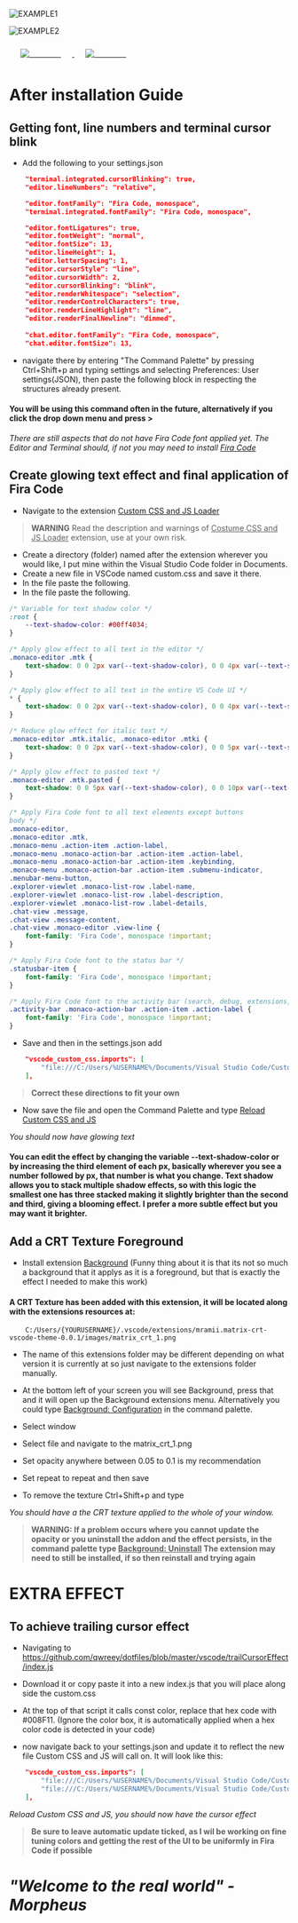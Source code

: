 ![EXAMPLE1](https://github.com/MrAmii/Matrix-CRT/raw/main/images/EXAMPLE1.png)

![EXAMPLE2](https://github.com/MrAmii/Matrix-CRT/raw/main/images/EXAMPLE2.png)

<a href="https://www.buymeacoffee.com/mramii" target="_blank">
  <img src="https://github.com/MrAmii/Matrix-CRT/raw/main/images/custom_bmac_matrix_button.png" alt="Click Me" style="background-color:rgba(255, 255, 255, 0); color: white; padding: 10px 20px; border: none; border-radius: 5px; cursor: pointer;">
</a>

<a href="https://github.com/MrAmii" target="_blank">
  <img src="https://github.com/MrAmii/Matrix-CRT/raw/main/images/GitHub_Logo.png" alt="Click Me" style="background-color:rgba(255, 255, 255, 0); color: white; padding: 10px 20px; border: none; border-radius: 5px; cursor: pointer;">
</a>

# After installation Guide

## Getting font, line numbers and terminal cursor blink

- Add the following to your settings.json

```json 
	"terminal.integrated.cursorBlinking": true,
	"editor.lineNumbers": "relative",

	"editor.fontFamily": "Fira Code, monospace",
	"terminal.integrated.fontFamily": "Fira Code, monospace",

	"editor.fontLigatures": true,
	"editor.fontWeight": "normal",
	"editor.fontSize": 13,
	"editor.lineHeight": 1,
	"editor.letterSpacing": 1, 
	"editor.cursorStyle": "line",
	"editor.cursorWidth": 2,
	"editor.cursorBlinking": "blink",
	"editor.renderWhitespace": "selection",
	"editor.renderControlCharacters": true,
	"editor.renderLineHighlight": "line",
	"editor.renderFinalNewline": "dimmed",
	
	"chat.editor.fontFamily": "Fira Code, monospace",
	"chat.editor.fontSize": 13,
```


 
- navigate there by entering "The Command Palette" by pressing Ctrl+Shift+p and typing settings and selecting Preferences: User settings(JSON), then paste the following block in respecting the structures already present.

#### You will be using this command often in the future, alternatively if  you click the drop down menu and press >
*There are still aspects that do not have Fira Code font applied yet. The Editor and Terminal should, if not you may need to install [Fira Code](https://github.com/tonsky/FiraCode)*


## Create glowing text effect and final application of Fira Code

- Navigate to the extension [Custom CSS and JS Loader](https://marketplace.visualstudio.com/items?itemName=be5invis.vscode-custom-css)
> **WARNING** Read the description and warnings of <u>Costume CSS and JS Loader</u> extension, use at your own risk.
- Create a directory (folder) named after the extension wherever you would like, I put mine within the Visual Studio Code folder in Documents.
- Create a new file in VSCode named custom.css and save it there.
- In the file paste the following.
- In the file paste the following.

```css
/* Variable for text shadow color */
:root {
    --text-shadow-color: #00ff4034;
}

/* Apply glow effect to all text in the editor */
.monaco-editor .mtk {
    text-shadow: 0 0 2px var(--text-shadow-color), 0 0 4px var(--text-shadow-color), 0 0 6px var(--text-shadow-color);
}

/* Apply glow effect to all text in the entire VS Code UI */
* {
    text-shadow: 0 0 2px var(--text-shadow-color), 0 0 4px var(--text-shadow-color), 0 0 6px var(--text-shadow-color);
}

/* Reduce glow effect for italic text */
.monaco-editor .mtk.italic, .monaco-editor .mtki {
    text-shadow: 0 0 2px var(--text-shadow-color), 0 0 5px var(--text-shadow-color);
}

/* Apply glow effect to pasted text */
.monaco-editor .mtk.pasted {
    text-shadow: 0 0 5px var(--text-shadow-color), 0 0 10px var(--text-shadow-color), 0 0 15px var(--text-shadow-color);
}

/* Apply Fira Code font to all text elements except buttons 
body */
.monaco-editor, 
.monaco-editor .mtk, 
.monaco-menu .action-item .action-label, 
.monaco-menu .monaco-action-bar .action-item .action-label, 
.monaco-menu .monaco-action-bar .action-item .keybinding, 
.monaco-menu .monaco-action-bar .action-item .submenu-indicator, 
.menubar-menu-button, 
.explorer-viewlet .monaco-list-row .label-name, 
.explorer-viewlet .monaco-list-row .label-description, 
.explorer-viewlet .monaco-list-row .label-details, 
.chat-view .message, 
.chat-view .message-content, 
.chat-view .monaco-editor .view-line {
    font-family: 'Fira Code', monospace !important;
}

/* Apply Fira Code font to the status bar */
.statusbar-item {
	font-family: 'Fira Code', monospace !important;
}

/* Apply Fira Code font to the activity bar (search, debug, extensions, source control) */
.activity-bar .monaco-action-bar .action-item .action-label {
	font-family: 'Fira Code', monospace !important;
}
```

- Save and then in the settings.json add
```json
    "vscode_custom_css.imports": [
        "file:///C:/Users/%USERNAME%/Documents/Visual Studio Code/Custom CSS and JS Loader/custom.css"
    ],
```
>**Correct these directions to fit your own**

- Now save the file and open the Command Palette and type <u>Reload Custom CSS and JS</u>

 *You should now have glowing text*

#### You can edit the effect by changing the variable --text-shadow-color or by increasing the third element of each px, basically wherever you see a number followed by px, that number is what you change. Text shadow allows you to stack multiple shadow effects, so with this logic the smallest one has three stacked making it slightly brighter than the second and third, giving a blooming effect. I prefer a more subtle effect but you may want it brighter.

## Add a CRT Texture Foreground

- Install extension [Background](https://marketplace.visualstudio.com/items?itemName=Katsute.code-background)
(Funny thing about it is that its not so much a background that it applys as it is a foreground, but that is exactly the effect I needed to make this work)

#### A CRT Texture has been added with this extension, it will be located along with the extensions resources at:

```
    C:/Users/{YOURUSERNAME}/.vscode/extensions/mramii.matrix-crt-vscode-theme-0.0.1/images/matrix_crt_1.png
```


- The name of this extensions folder may be different depending on what version it is currently at
so just navigate to the extensions folder manually.

- At the bottom left of your screen you will see Background, press that and it will open up the Background extensions menu. Alternatively you could type <u>Background: Configuration</u> in the command palette.

- Select window

- Select file and navigate to the matrix_crt_1.png

- Set opacity anywhere between 0.05 to 0.1 is my recommendation

- Set repeat to repeat and then save

- To remove the texture Ctrl+Shift+p and type 

*You should have a the CRT texture applied to the whole of your window.*

> **WARNING: If a problem occurs where you cannot update the opacity or you uninstall the addon and the effect persists, in the command palette type <u>Background: Uninstall</u>  The extension may need to still be installed, if so then reinstall and trying again**

# EXTRA EFFECT

## To achieve trailing cursor effect

- Navigating to https://github.com/qwreey/dotfiles/blob/master/vscode/trailCursorEffect/index.js
 
- Download it or copy paste it into a new index.js that you will place along side the custom.css

- At the top of that script it calls const color, replace that hex code with #008F11. (Ignore the color box, it is automatically applied when a hex color code is detected in your code)
 
- now navigate back to your settings.json and update it to reflect the new file Custom CSS and JS will call on. It will look like this:

```json
    "vscode_custom_css.imports": [
        "file:///C:/Users/%USERNAME%/Documents/Visual Studio Code/Custom CSS and JS Loader/custom.css"
        "file:///C:/Users/%USERNAME%/Documents/Visual Studio Code/Custom CSS and JS Loader/index.js"
    ],
```

 *Reload Custom CSS and JS, you should now have the cursor effect*
 >**Be sure to leave automatic update ticked, as I wil be working on fine tuning colors and getting the rest of the UI to be uniformly in Fira Code if possible**

# *"Welcome to the real world" -Morpheus* #
